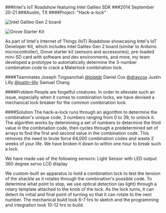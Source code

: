 ###Intel's IoT Roadshow featuring Intel Galileo SDK
###2014 September 20-21
###Austin, TX
####Project: "Hack-a-lock"

![Intel Galileo Gen 2 board](http://www.intel.com/content/dam/www/public/us/en/images/photography-consumer/16x9/galileo-board-gen2-tilt-16x9.jpg/_jcr_content/renditions/intel.web.480.270.jpg)

![Grove Starter Kit](http://www.seeedstudio.com/wiki/images/thumb/d/db/Newbundle1.jpg/600px-Newbundle1.jpg)

As part of Intel's Internet of Things (IoT) Roadshow showcasing Intel's IoT Developer Kit, which includes Intel Galileo Gen 2 board (similar to Arduino microcontroller), Grove starter kit (sensors and accessories), pre-loaded mini-SD card with software and dev environments, and more, my team developed a prototype to automatically determine the 3-number combination code to crack a Materlock combination lock.




####Teammates
Joseph Tingsanchali [@lolptdr](https://github.com/lolptdr)
Daniel Cox [@draycox](https://github.com/draycox)
Justin Lilly [@justin-lilly](https://github.com/justin-lilly)
Samuel Chang

####Problem
People are forgetful creatures. In order to alleviate such an issue, especially when it comes to combination locks, we have devised a mechanical lock breaker for the common combination lock.

####Solution
The hack-a-lock runs through an algorithm to determine the combination's unique code, 3 numbers ranging from 0 to 39, to unlock it. The algorithm works by determining a set of numbers to determine the third value in the combination code, then cycles through a predetermined set of arrays to find the first and second value in the combination code. This removes the need to brute force 64,000 combination codes and waste 2 weeks of your life. We have broken it down to within one hour to break such a lock.

We have made use of the following sensors:
Light Sensor with LED output
360 degree servo
LCD display

We custom-built an apparatus to hold a combination lock to test the tension of the shackle as it rotates through the combination's possible code. To determine what point to stop, we use optical detection (as light) through a rotary template attached to the knob of the lock. As the lock turns, it can detect its initial and final point of turning so that it can rotate to the next number. The mechanical build took 6-7 hrs to sketch and the programming and integration took 10-12 hrs to build.
